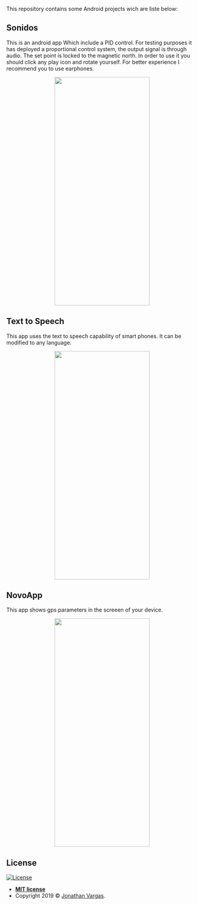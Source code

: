 This repository contains some Android projects wich are liste below:

## Sonidos

This is an android app Which include a PID control. For testing purposes it has deployed a proportional control system, the output signal is through audio. The set point is locked to the magnetic north. In order to use it you should click any play icon and rotate yourself. For better experience I recommend you to use earphones. 

<p align="center">
  <img height="600" width="250" src="https://www.jonathanvargas.ml/wp-content/uploads/2019/03/sonidos1.png">
</p>


## Text to Speech

This app uses the text to speech capability of smart phones. It can be modified to any language.

<p align="center">
  <img height="600" width="250" src="https://www.jonathanvargas.ml/wp-content/uploads/2019/03/Screenshot_2019-03-13-17-40-11-384_com.e.jona_.text_to_speech.png">
</p>

## NovoApp

This app shows gps parameters in the screeen of your device.

<p align="center">
  <img height="600" width="250" src="https://www.jonathanvargas.ml/wp-content/uploads/2019/03/Screenshot_2019-03-13-18-02-19-657_com.e.jona_.novoapp.png">
</p>



## License

[![License](http://img.shields.io/:license-mit-blue.svg?style=flat-square)](http://badges.mit-license.org)

- **[MIT license](http://opensource.org/licenses/mit-license.php)**
- Copyright 2019 © <a href="https://www.jonathanvargas.ml" target="_blank">Jonathan Vargas</a>.
